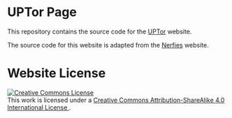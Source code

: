 # UPTor Page

This repository contains the source code for the [UPTor](https://nisarganc.github.io/UPTor-page/) website.

The source code for this website is adapted from the [Nerfies](https://github.com/nerfies/nerfies.github.io) website.

# Website License

<a rel="license" href="http://creativecommons.org/licenses/by-sa/4.0/">
  <img alt="Creative Commons License" style="border-width:0" src="https://i.creativecommons.org/l/by-sa/4.0/88x31.png" />
</a><br />
This work is licensed under a 
<a rel="license" href="http://creativecommons.org/licenses/by-sa/4.0/">
  Creative Commons Attribution-ShareAlike 4.0 International License
</a>.